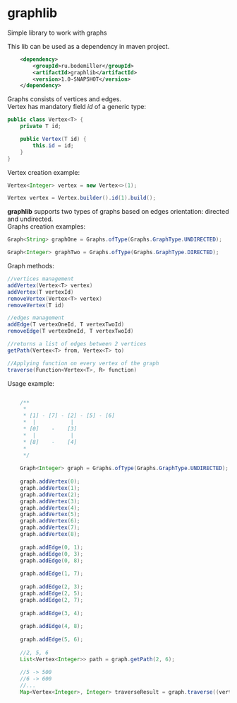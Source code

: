 # graphlib
Simple library to work with graphs

This lib can be used as a dependency in maven project.

```xml
    <dependency>
        <groupId>ru.bodemiller</groupId>
        <artifactId>graphlib</artifactId>
        <version>1.0-SNAPSHOT</version>
    </dependency>
```

Graphs consists of vertices and edges.\
Vertex has mandatory field _id_ of a generic type:
```java
public class Vertex<T> {
    private T id;

    public Vertex(T id) {
        this.id = id;
    }
}

```
Vertex creation example:
```java
Vertex<Integer> vertex = new Vertex<>(1);

Vertex vertex = Vertex.builder().id(1).build();
```


**graphlib** supports two types of graphs based on edges orientation: directed and undirected.\
Graphs creation examples:

 ```java
Graph<String> graphOne = Graphs.ofType(Graphs.GraphType.UNDIRECTED);

Graph<Integer> graphTwo = Graphs.ofType(Graphs.GraphType.DIRECTED);

 ```


Graph methods:

```java
//vertices management
addVertex(Vertex<T> vertex)
addVertex(T vertexId)
removeVertex(Vertex<T> vertex)
removeVertex(T id)

//edges management
addEdge(T vertexOneId, T vertexTwoId)
removeEdge(T vertexOneId, T vertexTwoId)

//returns a list of edges between 2 vertices
getPath(Vertex<T> from, Vertex<T> to)

//Applying function on every vertex of the graph
traverse(Function<Vertex<T>, R> function)

```

Usage example:

```java

    /**
     *
     * [1] - [7] - [2] - [5] - [6]
     *  |           |
     * [0]    -    [3]
     *  |           |
     * [8]    -    [4]
     *
     */
    
    Graph<Integer> graph = Graphs.ofType(Graphs.GraphType.UNDIRECTED);
    
    graph.addVertex(0);
    graph.addVertex(1);
    graph.addVertex(2);
    graph.addVertex(3);
    graph.addVertex(4);
    graph.addVertex(5);
    graph.addVertex(6);
    graph.addVertex(7);
    graph.addVertex(8);
    
    graph.addEdge(0, 1);
    graph.addEdge(0, 3);
    graph.addEdge(0, 8);
    
    graph.addEdge(1, 7);
    
    graph.addEdge(2, 3);
    graph.addEdge(2, 5);
    graph.addEdge(2, 7);
    
    graph.addEdge(3, 4);
    
    graph.addEdge(4, 8);
    
    graph.addEdge(5, 6);
    
    //2, 5, 6
    List<Vertex<Integer>> path = graph.getPath(2, 6);
    
    //5 -> 500
    //6 -> 600
    //...
    Map<Vertex<Integer>, Integer> traverseResult = graph.traverse((vertex) -> vertex.getId() * 100);
    

```
